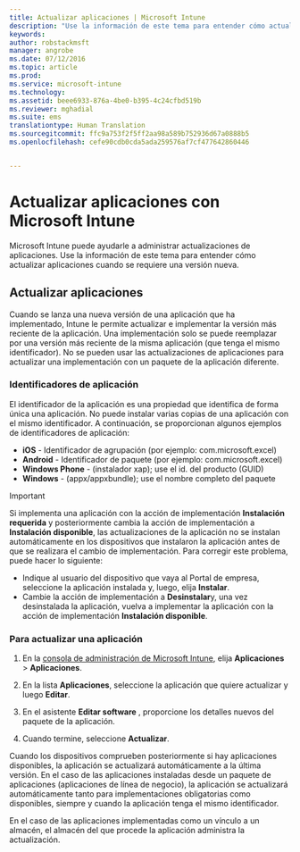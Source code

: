```yaml
---
title: Actualizar aplicaciones | Microsoft Intune
description: "Use la información de este tema para entender cómo actualizar aplicaciones cuando se requiere una versión nueva."
keywords: 
author: robstackmsft
manager: angrobe
ms.date: 07/12/2016
ms.topic: article
ms.prod: 
ms.service: microsoft-intune
ms.technology: 
ms.assetid: beee6933-876a-4be0-b395-4c24cfbd519b
ms.reviewer: mghadial
ms.suite: ems
translationtype: Human Translation
ms.sourcegitcommit: ffc9a753f2f5ff2aa98a589b752936d67a0888b5
ms.openlocfilehash: cefe90cdb0cda5ada259576af7cf477642860446


---
```


# Actualizar aplicaciones con Microsoft Intune
Microsoft Intune puede ayudarle a administrar actualizaciones de aplicaciones. Use la información de este tema para entender cómo actualizar aplicaciones cuando se requiere una versión nueva.

## Actualizar aplicaciones
Cuando se lanza una nueva versión de una aplicación que ha implementado, Intune le permite actualizar e implementar la versión más reciente de la aplicación. Una implementación solo se puede reemplazar por una versión más reciente de la misma aplicación (que tenga el mismo identificador). No se pueden usar las actualizaciones de aplicaciones para actualizar una implementación con un paquete de la aplicación diferente.

### Identificadores de aplicación
El identificador de la aplicación es una propiedad que identifica de forma única una aplicación. No puede instalar varias copias de una aplicación con el mismo identificador. A continuación, se proporcionan algunos ejemplos de identificadores de aplicación:

- **iOS** - Identificador de agrupación (por ejemplo: com.microsoft.excel)
- **Android** - Identificador de paquete (por ejemplo: com.microsoft.excel)
- **Windows Phone** - (instalador xap); use el id. del producto (GUID)
- **Windows** - (appx/appxbundle); use el nombre completo del paquete



> [!IMPORTANT]
> Si implementa una aplicación con la acción de implementación **Instalación requerida** y posteriormente cambia la acción de implementación a **Instalación disponible**, las actualizaciones de la aplicación no se instalan automáticamente en los dispositivos que instalaron la aplicación antes de que se realizara el cambio de implementación. Para corregir este problema, puede hacer lo siguiente:
>
> -   Indique al usuario del dispositivo que vaya al Portal de empresa, seleccione la aplicación instalada y, luego, elija **Instalar**.
> -   Cambie la acción de implementación a **Desinstalar**y, una vez desinstalada la aplicación, vuelva a implementar la aplicación con la acción de implementación **Instalación disponible**.

### Para actualizar una aplicación

1.  En la [consola de administración de Microsoft Intune](https://manage.microsoft.com), elija **Aplicaciones** &gt; **Aplicaciones**.

2.  En la lista **Aplicaciones**, seleccione la aplicación que quiere actualizar y luego **Editar**.

3.  En el asistente **Editar software** , proporcione los detalles nuevos del paquete de la aplicación.

4.  Cuando termine, seleccione **Actualizar**.

Cuando los dispositivos comprueben posteriormente si hay aplicaciones disponibles, la aplicación se actualizará automáticamente a la última versión.
En el caso de las aplicaciones instaladas desde un paquete de aplicaciones (aplicaciones de línea de negocio), la aplicación se actualizará automáticamente tanto para implementaciones obligatorias como disponibles, siempre y cuando la aplicación tenga el mismo identificador.

En el caso de las aplicaciones implementadas como un vínculo a un almacén, el almacén del que procede la aplicación administra la actualización.



<!--HONumber=Aug16_HO3-->


